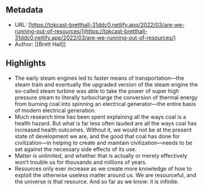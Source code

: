 ## Metadata
* URL: [https://tokcast-bretthall-31ddc0.netlify.app/2022/03/are-we-running-out-of-resources/](https://tokcast-bretthall-31ddc0.netlify.app/2022/03/are-we-running-out-of-resources/)
* Author: [[Brett Hall]]

## Highlights
* The early steam engines led to faster means of transportation—the steam train and eventually the upgraded version of the steam engine the so-called steam turbine was able to take the power of super high pressure steam to literally turbocharge the conversion of thermal energy from burning coal into spinning an electrical generator—the entire basis of modern electrical generation.
* Much research time has been spent explaining all the ways coal is a health hazard. But what is far less often lauded are all the ways coal has increased health outcomes. Without it, we would not be at the present state of development we are, and the good that coal has done for civilization—in helping to create and maintain civilization—needs to be set against the necessary side effects of its use.
* Matter is unlimited, and whether that is actually or merely effectively won’t trouble us for thousands and millions of years.
* Resources only ever increase as we create more knowledge of how to exploit the otherwise useless matter around us. We are resourceful, and the universe is that resource. And so far as we know: it is infinite.